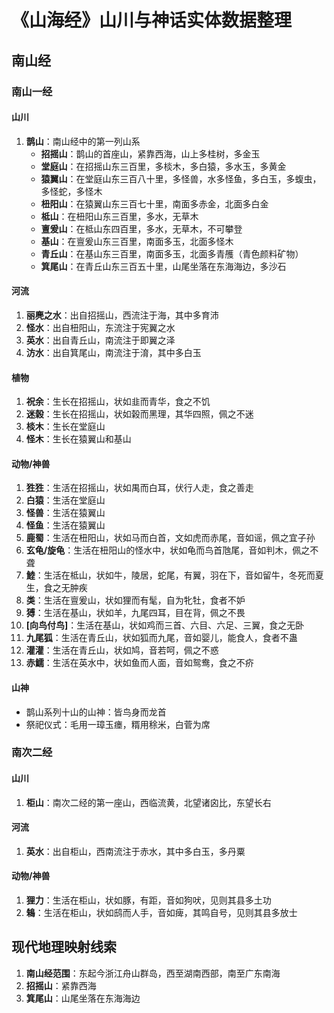 # 《山海经》山川与神话实体数据整理

## 南山经

### 南山一经

#### 山川
1. **鹊山**：南山经中的第一列山系
   - **招摇山**：鹊山的首座山，紧靠西海，山上多桂树，多金玉
   - **堂庭山**：在招摇山东三百里，多棪木，多白猿，多水玉，多黄金
   - **猿翼山**：在堂庭山东三百八十里，多怪兽，水多怪鱼，多白玉，多蝮虫，多怪蛇，多怪木
   - **杻阳山**：在猿翼山东三百七十里，南面多赤金，北面多白金
   - **柢山**：在杻阳山东三百里，多水，无草木
   - **亶爰山**：在柢山东四百里，多水，无草木，不可攀登
   - **基山**：在亶爰山东三百里，南面多玉，北面多怪木
   - **青丘山**：在基山东三百里，南面多玉，北面多青雘（青色颜料矿物）
   - **箕尾山**：在青丘山东三百五十里，山尾坐落在东海海边，多沙石

#### 河流
1. **丽麂之水**：出自招摇山，西流注于海，其中多育沛
2. **怪水**：出自杻阳山，东流注于宪翼之水
3. **英水**：出自青丘山，南流注于即翼之泽
4. **汸水**：出自箕尾山，南流注于淯，其中多白玉

#### 植物
1. **祝余**：生长在招摇山，状如韭而青华，食之不饥
2. **迷榖**：生长在招摇山，状如榖而黑理，其华四照，佩之不迷
3. **棪木**：生长在堂庭山
4. **怪木**：生长在猿翼山和基山

#### 动物/神兽
1. **狌狌**：生活在招摇山，状如禺而白耳，伏行人走，食之善走
2. **白猿**：生活在堂庭山
3. **怪兽**：生活在猿翼山
4. **怪鱼**：生活在猿翼山
5. **鹿蜀**：生活在杻阳山，状如马而白首，文如虎而赤尾，音如谣，佩之宜子孙
6. **玄龟/旋龟**：生活在杻阳山的怪水中，状如龟而鸟首虺尾，音如判木，佩之不聋
7. **鯥**：生活在柢山，状如牛，陵居，蛇尾，有翼，羽在下，音如留牛，冬死而夏生，食之无肿疾
8. **类**：生活在亶爰山，状如狸而有髦，自为牝牡，食者不妒
9. **猼**：生活在基山，状如羊，九尾四耳，目在背，佩之不畏
10. **[向鸟付鸟]**：生活在基山，状如鸡而三首、六目、六足、三翼，食之无卧
11. **九尾狐**：生活在青丘山，状如狐而九尾，音如婴儿，能食人，食者不蛊
12. **灌灌**：生活在青丘山，状如鸠，音若呵，佩之不惑
13. **赤鱬**：生活在英水中，状如鱼而人面，音如鸳鸯，食之不疥

#### 山神
- 鹊山系列十山的山神：皆鸟身而龙首
- 祭祀仪式：毛用一璋玉瘗，糈用稌米，白菅为席

### 南次二经

#### 山川
1. **柜山**：南次二经的第一座山，西临流黄，北望诸囟比，东望长右

#### 河流
1. **英水**：出自柜山，西南流注于赤水，其中多白玉，多丹粟

#### 动物/神兽
1. **狸力**：生活在柜山，状如豚，有距，音如狗吠，见则其县多土功
2. **鴸**：生活在柜山，状如鸱而人手，音如痺，其鸣自号，见则其县多放士

## 现代地理映射线索

1. **南山经范围**：东起今浙江舟山群岛，西至湖南西部，南至广东南海
2. **招摇山**：紧靠西海
3. **箕尾山**：山尾坐落在东海海边
